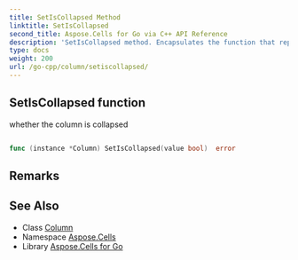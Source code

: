 ```yaml
---
title: SetIsCollapsed Method 
linktitle: SetIsCollapsed
second_title: Aspose.Cells for Go via C++ API Reference
description: 'SetIsCollapsed method. Encapsulates the function that represents setiscollapsed in Go.'
type: docs
weight: 200
url: /go-cpp/column/setiscollapsed/
---
```


## SetIsCollapsed function

whether the column is collapsed

```go

func (instance *Column) SetIsCollapsed(value bool)  error

```

## Remarks


## See Also

* Class [Column](../)
* Namespace [Aspose.Cells](../../)
* Library [Aspose.Cells for Go](../../../)
